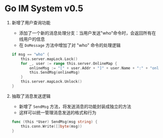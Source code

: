 # Go IM System v0.5

1. 新增了用户查询功能
   - 添加了一个新的消息处理分支：当用户发送"who"命令时，会返回所有在线用户的信息
   - 在 `DoMessage` 方法中增加了对 "who" 命令的处理逻辑
   ```go
   if msg == "who" {
       this.server.mapLock.Lock()
       for _, user := range this.server.OnlineMap {
           onlineMsg := "[" + user.Addr + "]" + user.Name + ":" + "online...\n"
           this.SendMsg(onlineMsg)
       }
       this.server.mapLock.Unlock()
   }
   ```

2. 抽取了消息发送逻辑
   - 新增了 `SendMsg` 方法，将发送消息的功能封装成独立的方法
   - 这样可以统一管理消息发送的格式和行为
   ```go
   func (this *User) SendMsg(msg string) {
       this.conn.Write([]byte(msg))
   }
   ```

